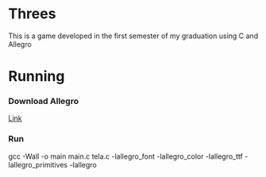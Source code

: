 # Threes
 This is a game developed in the first semester of my graduation using C and Allegro
 
# Running
### Download Allegro
[Link](https://github.com/liballeg/allegro_wiki/wiki/Quickstart)
### Run
gcc -Wall -o main  main.c tela.c -lallegro_font -lallegro_color -lallegro_ttf -lallegro_primitives -lallegro
